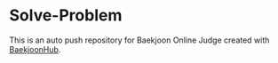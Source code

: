 # Solve-Problem
This is an auto push repository for Baekjoon Online Judge created with [BaekjoonHub](https://github.com/BaekjoonHub/BaekjoonHub).
